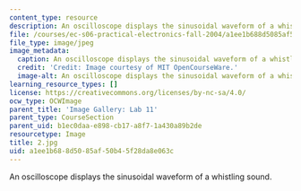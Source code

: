 ```yaml
---
content_type: resource
description: An oscilloscope displays the sinusoidal waveform of a whistling sound.
file: /courses/ec-s06-practical-electronics-fall-2004/a1ee1b688d5085af50b45f28da8e063c_2.jpg
file_type: image/jpeg
image_metadata:
  caption: An oscilloscope displays the sinusoidal waveform of a whistling sound.
  credit: 'Credit: Image courtesy of MIT OpenCourseWare.'
  image-alt: An oscilloscope displays the sinusoidal waveform of a whistling sound.
learning_resource_types: []
license: https://creativecommons.org/licenses/by-nc-sa/4.0/
ocw_type: OCWImage
parent_title: 'Image Gallery: Lab 11'
parent_type: CourseSection
parent_uid: b1ec0daa-e898-cb17-a8f7-1a430a89b2de
resourcetype: Image
title: 2.jpg
uid: a1ee1b68-8d50-85af-50b4-5f28da8e063c
---
```

An oscilloscope displays the sinusoidal waveform of a whistling sound.
